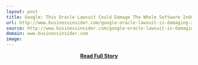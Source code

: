 ```yaml
---
layout: post
title: Google: This Oracle Lawsuit Could Damage The Whole Software Industry ORCL GOOG
url: http://www.businessinsider.com/google-oracle-lawsuit-is-damaging-2014-5
source: http://www.businessinsider.com/google-oracle-lawsuit-is-damaging-2014-5
domain: www.businessinsider.com
image: 
---
```


<p></p>
<center><p><a href="http://www.businessinsider.com/google-oracle-lawsuit-is-damaging-2014-5" style='padding:25px; font-sze:18px; font-weight: bold;'>Read Full Story</a></p></center>
